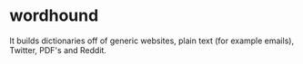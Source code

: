 # wordhound
It builds dictionaries off of generic websites, plain text (for example emails), Twitter, PDF's and Reddit.
